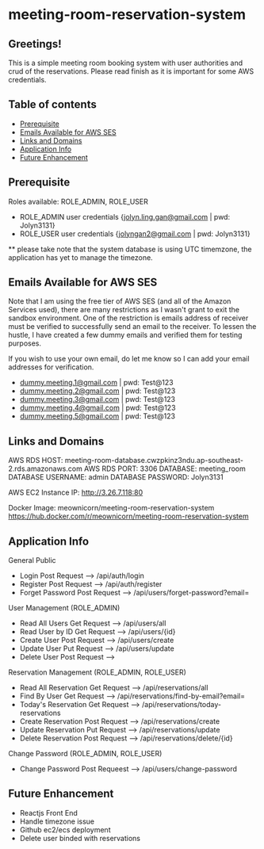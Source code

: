 # meeting-room-reservation-system

## Greetings!
This is a simple meeting room booking system with user authorities and crud of the reservations. Please read finish as it is important for some AWS credentials.

## Table of contents
* [Prerequisite](#prerequisite)
* [Emails Available for AWS SES](#emails-available-for-aws-ses)
* [Links and Domains](#links-and-domains)
* [Application Info](#application-info)
* [Future Enhancement](#future-enhancement)

## Prerequisite
Roles available: ROLE_ADMIN, ROLE_USER
* ROLE_ADMIN user credentials {jolyn.ling.gan@gmail.com | pwd: Jolyn3131}
* ROLE_USER user credentials {jolyngan2@gmail.com | pwd: Jolyn3131}

** please take note that the system database is using UTC timemzone, the application has yet to manage the timezone.


## Emails Available for AWS SES
Note that I am using the free tier of AWS SES (and all of the Amazon Services used), there are many restrictions as I wasn't grant to exit the sandbox environment. One of the restriction is emails address of receiver must be verified to successfully send an email to the receiver. To lessen the hustle, I have created a few dummy emails and verified them for testing purposes.

If you wish to use your own email, do let me know so I can add your email addresses for verification.

* dummy.meeting.1@gmail.com |  pwd: Test@123
* dummy.meeting.2@gmail.com |  pwd: Test@123
* dummy.meeting.3@gmail.com |  pwd: Test@123
* dummy.meeting.4@gmail.com |  pwd: Test@123
* dummy.meeting.5@gmail.com |  pwd: Test@123

## Links and Domains
AWS RDS HOST: meeting-room-database.cwzpkinz3ndu.ap-southeast-2.rds.amazonaws.com
AWS RDS PORT: 3306
DATABASE: meeting_room
DATABASE USERNAME: admin
DATABASE PASSWORD: Jolyn3131

AWS EC2 Instance IP: http://3.26.7.118:80

Docker Image: meownicorn/meeting-room-reservation-system
https://hub.docker.com/r/meownicorn/meeting-room-reservation-system


## Application Info
General Public
  - Login                  Post Request --> /api/auth/login
  - Register               Post Request --> /api/auth/register
  - Forget Password        Post Request --> /api/users/forget-password?email=

User Management (ROLE_ADMIN)
  - Read All Users         Get Request --> /api/users/all
  - Read User by ID        Get Request --> /api/users/{id}
  - Create User            Post Request --> /api/users/create
  - Update User            Put Request --> /api/users/update
  - Delete User            Post Request --> 

Reservation Management (ROLE_ADMIN, ROLE_USER)
  - Read All Reservation   Get Request --> /api/reservations/all
  - Find By User           Get Request --> /api/reservations/find-by-email?email=
  - Today's Reservation    Get Request --> /api/reservations/today-reservations
  - Create Reservation     Post Request --> /api/reservations/create
  - Update Reservation     Put Request --> /api/reservations/update
  - Delete Reservation     Post Request --> /api/reservations/delete/{id}

Change Password (ROLE_ADMIN, ROLE_USER)
  - Change Password        Post Requeest --> /api/users/change-password
  
## Future Enhancement
  - Reactjs Front End
  - Handle timezone issue
  - Github ec2/ecs deployment
  - Delete user binded with reservations


